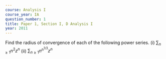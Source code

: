 ```yaml
---
course: Analysis I
course_year: IA
question_number: 1
title: Paper 1, Section I, D Analysis I
year: 2011
---
```




Find the radius of convergence of each of the following power series.
(i) $\sum_{n \geqslant 1} n^{2} z^{n}$
(ii) $\sum_{n \geqslant 1} n^{n^{1 / 3}} z^{n}$